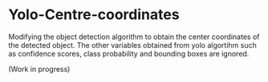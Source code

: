 # Yolo-Centre-coordinates
Modifying the object detection algorithm to obtain the center coordinates of the detected object.
The other variables obtained from yolo algortihm such as confidence scores, class probability and bounding boxes are ignored.

(Work in progress)
